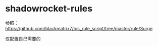 # shadowrocket-rules

参照：https://github.com/blackmatrix7/ios_rule_script/tree/master/rule/Surge

仅配置自己需要的
